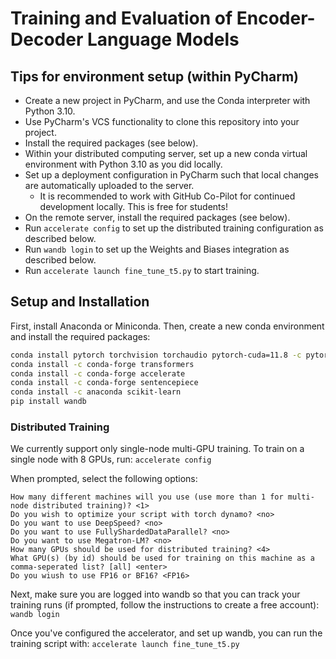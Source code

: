 # Training and Evaluation of Encoder-Decoder Language Models

## Tips for environment setup (within PyCharm)

* Create a new project in PyCharm, and use the Conda interpreter with Python 3.10.
* Use PyCharm's VCS functionality to clone this repository into your project.
* Install the required packages (see below).
* Within your distributed computing server, set up a new conda virtual environment with Python 3.10 as you did locally.
* Set up a deployment configuration in PyCharm such that local changes are automatically uploaded to the server.
  * It is recommended to work with GitHub Co-Pilot for continued development locally. This is free for students!
* On the remote server, install the required packages (see below).
* Run `accelerate config` to set up the distributed training configuration as described below.
* Run `wandb login` to set up the Weights and Biases integration as described below.
* Run `accelerate launch fine_tune_t5.py` to start training.

## Setup and Installation

First, install Anaconda or Miniconda. Then, create a new conda environment and install the required packages:

```bash
conda install pytorch torchvision torchaudio pytorch-cuda=11.8 -c pytorch -c nvidia
conda install -c conda-forge transformers
conda install -c conda-forge accelerate
conda install -c conda-forge sentencepiece
conda install -c anaconda scikit-learn
pip install wandb
```

### Distributed Training

We currently support only single-node multi-GPU training. To train on a single node with 8 GPUs, run:
```accelerate config```

When prompted, select the following options:
```
How many different machines will you use (use more than 1 for multi-node distributed training)? <1>
Do you wish to optimize your script with torch dynamo? <no>
Do you want to use DeepSpeed? <no>
Do you want to use FullyShardedDataParallel? <no> 
Do you want to use Megatron-LM? <no> 
How many GPUs should be used for distributed training? <4>
What GPU(s) (by id) should be used for training on this machine as a comma-seperated list? [all] <enter>
Do you wiush to use FP16 or BF16? <FP16>
```

Next, make sure you are logged into wandb so that you can track your training runs (if prompted, follow the 
instructions to create a free account):
```wandb login```

Once you've configured the accelerator, and set up wandb, you can run the training script with:
```accelerate launch fine_tune_t5.py```